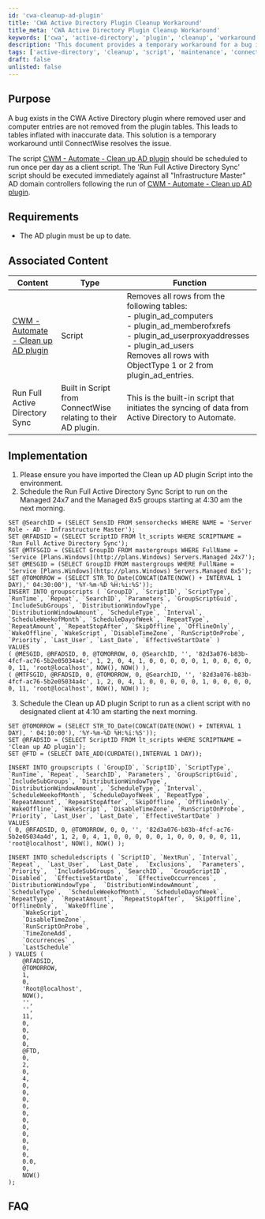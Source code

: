 ```yaml
---
id: 'cwa-cleanup-ad-plugin'
title: 'CWA Active Directory Plugin Cleanup Workaround'
title_meta: 'CWA Active Directory Plugin Cleanup Workaround'
keywords: ['cwa', 'active-directory', 'plugin', 'cleanup', 'workaround']
description: 'This document provides a temporary workaround for a bug in the CWA Active Directory plugin, which fails to remove deleted user and computer entries from its tables. It outlines the necessary steps to schedule scripts to maintain accurate data in the plugin until the issue is resolved by ConnectWise.'
tags: ['active-directory', 'cleanup', 'script', 'maintenance', 'connectwise']
draft: false
unlisted: false
---
```

## Purpose

A bug exists in the CWA Active Directory plugin where removed user and computer entries are not removed from the plugin tables. This leads to tables inflated with inaccurate data. This solution is a temporary workaround until ConnectWise resolves the issue.

The script [CWM - Automate - Clean up AD plugin](https://proval.itglue.com/DOC-5078775-11035730) should be scheduled to run once per day as a client script. The 'Run Full Active Directory Sync' script should be executed immediately against all "Infrastructure Master" AD domain controllers following the run of [CWM - Automate - Clean up AD plugin](https://proval.itglue.com/DOC-5078775-11035730).

## Requirements

- The AD plugin must be up to date.

## Associated Content

| Content                                                                 | Type   | Function                                                                                                            |
|-------------------------------------------------------------------------|--------|---------------------------------------------------------------------------------------------------------------------|
| [CWM - Automate - Clean up AD plugin](https://proval.itglue.com/DOC-5078775-11035730) | Script | Removes all rows from the following tables: <br> - plugin_ad_computers <br> - plugin_ad_memberofxrefs <br> - plugin_ad_userproxyaddresses <br> - plugin_ad_users <br> Removes all rows with ObjectType 1 or 2 from plugin_ad_entries. |
| Run Full Active Directory Sync                                           | Built in Script from ConnectWise relating to their AD plugin. | This is the built-in script that initiates the syncing of data from Active Directory to Automate.                 |

## Implementation

1. Please ensure you have imported the Clean up AD plugin Script into the environment.
2. Schedule the Run Full Active Directory Sync Script to run on the Managed 24x7 and the Managed 8x5 groups starting at 4:30 am the next morning.

```
SET @SearchID = (SELECT SensID FROM sensorchecks WHERE NAME = 'Server Role - AD - Infrastructure Master');
SET @RFADSID = (SELECT ScriptID FROM lt_scripts WHERE SCRIPTNAME = 'Run Full Active Directory Sync');
SET @MTFSGID = (SELECT GroupID FROM mastergroups WHERE FullName = 'Service [Plans.Windows](http://plans.Windows) Servers.Managed 24x7');
SET @MESGID = (SELECT GroupID FROM mastergroups WHERE FullName = 'Service [Plans.Windows](http://plans.Windows) Servers.Managed 8x5');
SET @TOMORROW = (SELECT STR_TO_Date(CONCAT(DATE(NOW() + INTERVAL 1 DAY),' 04:30:00'), '%Y-%m-%D %H:%i:%S')); 
INSERT INTO groupscripts ( `GroupID`, `ScriptID`, `ScriptType`, `RunTime`, `Repeat`, `SearchID`, `Parameters`, `GroupScriptGuid`, `IncludeSubGroups`, `DistributionWindowType`, `DistributionWindowAmount`, `ScheduleType`, `Interval`, `ScheduleWeekofMonth`, `ScheduleDayofWeek`, `RepeatType`, `RepeatAmount`, `RepeatStopAfter`, `SkipOffline`, `OfflineOnly`, `WakeOffline`, `WakeScript`, `DisableTimeZone`, `RunScriptOnProbe`, `Priority`, `Last_User`, `Last_Date`, `EffectiveStartDate` )
VALUES 
( @MESGID, @RFADSID, 0, @TOMORROW, 0, @SearchID, '', '82d3a076-b83b-4fcf-ac76-5b2e05034a4c', 1, 2, 0, 4, 1, 0, 0, 0, 0, 0, 1, 0, 0, 0, 0, 0, 11, 'root@localhost', NOW(), NOW() ),
( @MTFSGID, @RFADSID, 0, @TOMORROW, 0, @SearchID, '', '82d3a076-b83b-4fcf-ac76-5b2e05034a4c', 1, 2, 0, 4, 1, 0, 0, 0, 0, 0, 1, 0, 0, 0, 0, 0, 11, 'root@localhost', NOW(), NOW() );
```

3. Schedule the Clean up AD plugin Script to run as a client script with no designated client at 4:10 am starting the next morning.

```
SET @TOMORROW = (SELECT STR_TO_Date(CONCAT(DATE(NOW() + INTERVAL 1 DAY), ' 04:10:00'), '%Y-%m-%D %H:%i:%S'));
SET @RFADSID = (SELECT ScriptID FROM lt_scripts WHERE SCRIPTNAME = 'Clean up AD plugin');
SET @FTD = (SELECT DATE_ADD(CURDATE(),INTERVAL 1 DAY));

INSERT INTO groupscripts ( `GroupID`, `ScriptID`, `ScriptType`, `RunTime`, `Repeat`, `SearchID`, `Parameters`, `GroupScriptGuid`, `IncludeSubGroups`, `DistributionWindowType`, `DistributionWindowAmount`, `ScheduleType`, `Interval`, `ScheduleWeekofMonth`, `ScheduleDayofWeek`, `RepeatType`, `RepeatAmount`, `RepeatStopAfter`, `SkipOffline`, `OfflineOnly`, `WakeOffline`, `WakeScript`, `DisableTimeZone`, `RunScriptOnProbe`, `Priority`, `Last_User`, `Last_Date`, `EffectiveStartDate` )
VALUES 
( 0, @RFADSID, 0, @TOMORROW, 0, 0, '', '82d3a076-b83b-4fcf-ac76-5b2e05034a4d', 1, 2, 0, 4, 1, 0, 0, 0, 0, 0, 1, 0, 0, 0, 0, 0, 11, 'root@localhost', NOW(), NOW() );

INSERT INTO scheduledscripts ( `ScriptID`, `NextRun`, `Interval`,  `Repeat`,  `Last_User`,  `Last_Date`,  `Exclusions`,  `Parameters`,  `Priority`,  `IncludeSubGroups`, `SearchID`,  `GroupScriptID`,  `Disabled`,  `EffectiveStartDate`,  `EffectiveOccurrences`,  `DistributionWindowType`,  `DistributionWindowAmount`,  `ScheduleType`,  `ScheduleWeekofMonth`,  `ScheduleDayofWeek`,  `RepeatType`,  `RepeatAmount`,  `RepeatStopAfter`,  `SkipOffline`,  `OfflineOnly`,  `WakeOffline`,
    `WakeScript`,
    `DisableTimeZone`,
    `RunScriptOnProbe`,
    `TimeZoneAdd`,
    `Occurrences` ,
    `LastSchedule`
) VALUES (
    @RFADSID,
    @TOMORROW,
    1,
    0,
    'Root@localhost',
    NOW(),
    '',
    '',
    11,
    0,
    0,
    0,
    0,
    @FTD,
    0,
    2,
    0,
    4,
    0,
    0,
    0,
    0,
    0,
    0,
    0,
    0,
    0,
    0,
    0,
    0.0,
    0,
    NOW()
);
```

## FAQ




